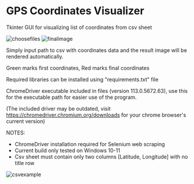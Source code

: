 # GPS Coordinates Visualizer

Tkinter GUI for visualizing list of coordinates from csv sheet

![choosefiles](https://csvguifiles.s3.amazonaws.com/ChooseFiles.jpg)
![finalimage](https://csvguifiles.s3.amazonaws.com/ProcessedMap.jpg)

Simply input path to csv with coordinates data and the result image will be rendered automatically.

Green marks first coordinates, Red marks final coordinates

Required libraries can be installed using "requirements.txt" file

ChromeDriver executable included in files (version 113.0.5672.63), use this for the executable path for easier use of the program. 

(The included driver may be outdated, visit https://chromedriver.chromium.org/downloads for your chrome browser's current version)

NOTES:
- ChromeDriver installation required for Selenium web scraping
- Current build only tested on Windows 10-11
- Csv sheet must contain only two columns [Latitude, Longitude] with no title row

![csvexample](https://csvguifiles.s3.amazonaws.com/csv_example.jpg)
